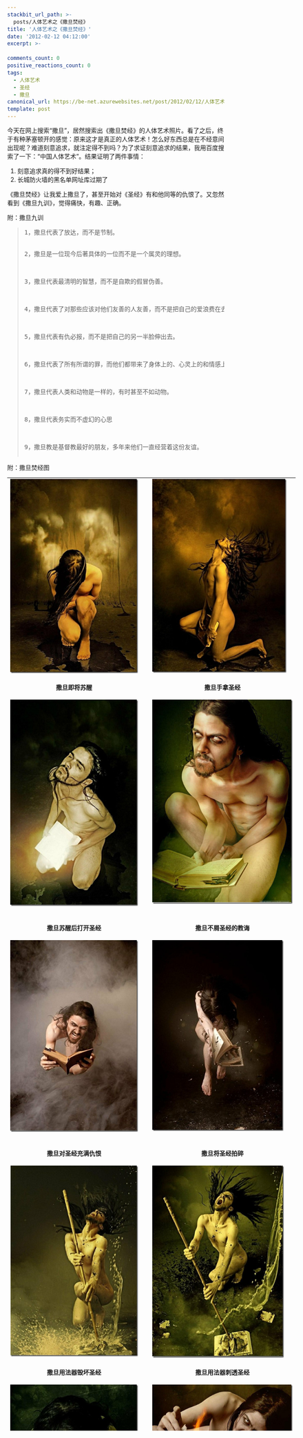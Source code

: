 ```yaml
---
stackbit_url_path: >-
  posts/人体艺术之《撒旦焚经》
title: '人体艺术之《撒旦焚经》'
date: '2012-02-12 04:12:00'
excerpt: >-
  
comments_count: 0
positive_reactions_count: 0
tags: 
  - 人体艺术
  - 圣经
  - 撒旦
canonical_url: https://be-net.azurewebsites.net/post/2012/02/12/人体艺术之《撒旦焚经》
template: post
---
```

<p>今天在网上搜索&ldquo;撒旦&rdquo;，居然搜索出《撒旦焚经》的人体艺术照片。看了之后，终于有种茅塞顿开的感觉：原来这才是真正的人体艺术！怎么好东西总是在不经意间出现呢？难道刻意追求，就注定得不到吗？为了求证刻意追求的结果，我用百度搜索了一下：&ldquo;中国人体艺术&rdquo;。结果证明了两件事情：</p>
<ol>
<li>刻意追求真的得不到好结果；</li>
<li>长城防火墙的黑名单网址库过期了</li>
</ol>
<p>《撒旦焚经》让我爱上撒旦了，甚至开始对《圣经》有和他同等的仇恨了。又忽然看到《撒旦九训》，觉得痛快，有趣、正确。</p>
<p>附：撒旦九训</p>
<blockquote>
<pre>1，撒旦代表了放达，而不是节制。 

2，撒旦是一位现今后著具体的一位而不是一个属灵的理想。   

3，撒旦代表最清明的智慧，而不是自欺的假冒伪善。 

4，撒旦代表了对那些应该对他们友善的人友善，而不是把自己的爱浪费在去爱那些忘恩负义的人。   

5，撒旦代表有仇必报，而不是把自己的另一半脸伸出去。   

6，撒旦代表了所有所谓的罪，而他们都带来了身体上的、心灵上的和情感上的舒适。 

7，撒旦代表人类和动物是一样的，有时甚至不如动物。   

8，撒旦代表务实而不虚幻的心思 

9，撒旦教是基督教最好的朋友，多年来他们一直经营着这份友谊。 </pre>
</blockquote>
<p>附：撒旦焚经图</p>
<table style="width: 670px; height: 2211px;" border="0" cellspacing="0" cellpadding="2">
<tbody>
<tr>
<td valign="top" width="398"><a href="https://raw.githubusercontent.com/Jeff-Tian/blogengine.net/master/Source/BlogEngine/BlogEngine.NET/App_Data/files/image_450.png"><img style="display: inline; border-width: 0px;" title="撒旦即将苏醒" src="https://raw.githubusercontent.com/Jeff-Tian/blogengine.net/master/Source/BlogEngine/BlogEngine.NET/App_Data/files/image_thumb_181.png" alt="撒旦即将苏醒" width="311" height="451" border="0" /></a></td>
<td valign="top" width="6">&nbsp;</td>
<td valign="top" width="438"><a href="https://raw.githubusercontent.com/Jeff-Tian/blogengine.net/master/Source/BlogEngine/BlogEngine.NET/App_Data/files/image_451.png"><img style="display: inline; border-width: 0px;" title="撒旦手拿圣经" src="https://raw.githubusercontent.com/Jeff-Tian/blogengine.net/master/Source/BlogEngine/BlogEngine.NET/App_Data/files/image_thumb_182.png" alt="撒旦手拿圣经" width="312" height="450" border="0" /></a></td>
</tr>
<tr>
<td valign="top" width="398">
<p align="center"><strong>撒旦即将苏醒</strong></p>
</td>
<td valign="top" width="6">&nbsp;</td>
<td valign="top" width="438">
<p align="center"><strong>撒旦手拿圣经</strong></p>
</td>
</tr>
<tr>
<td valign="top" width="398"><a href="https://raw.githubusercontent.com/Jeff-Tian/blogengine.net/master/Source/BlogEngine/BlogEngine.NET/App_Data/files/image_452.png"><img style="display: inline; border-width: 0px;" title="撒旦苏醒后打开圣经" src="https://raw.githubusercontent.com/Jeff-Tian/blogengine.net/master/Source/BlogEngine/BlogEngine.NET/App_Data/files/image_thumb_183.png" alt="撒旦苏醒后打开圣经" width="308" height="479" border="0" /></a>&nbsp;</td>
<td valign="top" width="6">&nbsp;</td>
<td valign="top" width="438"><a href="https://raw.githubusercontent.com/Jeff-Tian/blogengine.net/master/Source/BlogEngine/BlogEngine.NET/App_Data/files/image_453.png"><img style="display: inline; border-width: 0px;" title="撒旦不屑圣经的教诲" src="https://raw.githubusercontent.com/Jeff-Tian/blogengine.net/master/Source/BlogEngine/BlogEngine.NET/App_Data/files/image_thumb_184.png" alt="撒旦不屑圣经的教诲" width="335" height="474" border="0" /></a>&nbsp;</td>
</tr>
<tr>
<td valign="top" width="398">
<p align="center"><strong>撒旦苏醒后打开圣经</strong></p>
</td>
<td valign="top" width="6">&nbsp;</td>
<td valign="top" width="438">
<p align="center"><strong>撒旦不屑圣经的教诲</strong></p>
</td>
</tr>
<tr>
<td valign="top" width="398"><a href="https://raw.githubusercontent.com/Jeff-Tian/blogengine.net/master/Source/BlogEngine/BlogEngine.NET/App_Data/files/image_454.png"><img style="display: inline; border-width: 0px;" title="撒旦对圣经充满仇恨" src="https://raw.githubusercontent.com/Jeff-Tian/blogengine.net/master/Source/BlogEngine/BlogEngine.NET/App_Data/files/image_thumb_185.png" alt="撒旦对圣经充满仇恨" width="306" height="445" border="0" /></a>&nbsp;</td>
<td valign="top" width="6">&nbsp;</td>
<td valign="top" width="438"><a href="https://raw.githubusercontent.com/Jeff-Tian/blogengine.net/master/Source/BlogEngine/BlogEngine.NET/App_Data/files/image_455.png"><img style="display: inline; border-width: 0px;" title="撒旦将圣经拍碎" src="https://raw.githubusercontent.com/Jeff-Tian/blogengine.net/master/Source/BlogEngine/BlogEngine.NET/App_Data/files/image_thumb_186.png" alt="撒旦将圣经拍碎" width="305" height="443" border="0" /></a>&nbsp;</td>
</tr>
<tr>
<td valign="top" width="398">
<p align="center"><strong>撒旦对圣经充满仇恨</strong></p>
</td>
<td valign="top" width="6">&nbsp;</td>
<td valign="top" width="438">
<p align="center"><strong>撒旦将圣经拍碎</strong></p>
</td>
</tr>
<tr>
<td valign="top" width="398"><a href="https://raw.githubusercontent.com/Jeff-Tian/blogengine.net/master/Source/BlogEngine/BlogEngine.NET/App_Data/files/image_456.png"><img style="display: inline; border-width: 0px;" title="撒旦用法器毁坏圣经" src="https://raw.githubusercontent.com/Jeff-Tian/blogengine.net/master/Source/BlogEngine/BlogEngine.NET/App_Data/files/image_thumb_187.png" alt="撒旦用法器毁坏圣经" width="306" height="443" border="0" /></a></td>
<td valign="top" width="6">&nbsp;</td>
<td valign="top" width="438"><a href="https://raw.githubusercontent.com/Jeff-Tian/blogengine.net/master/Source/BlogEngine/BlogEngine.NET/App_Data/files/image_457.png"><img style="display: inline; border-width: 0px;" title="撒旦用法器刺透圣经" src="https://raw.githubusercontent.com/Jeff-Tian/blogengine.net/master/Source/BlogEngine/BlogEngine.NET/App_Data/files/image_thumb_188.png" alt="撒旦用法器刺透圣经" width="306" height="446" border="0" /></a>&nbsp;</td>
</tr>
<tr>
<td valign="top" width="398">
<p align="center"><strong>撒旦用法器毁坏圣经</strong></p>
</td>
<td valign="top" width="6">&nbsp;</td>
<td valign="top" width="438">
<p align="center"><strong>撒旦用法器刺透圣经</strong></p>
</td>
</tr>
<tr>
<td valign="top" width="398"><a href="https://raw.githubusercontent.com/Jeff-Tian/blogengine.net/master/Source/BlogEngine/BlogEngine.NET/App_Data/files/image_458.png"><img style="display: inline; border-width: 0px;" title="撒旦不解气火烧圣经" src="https://raw.githubusercontent.com/Jeff-Tian/blogengine.net/master/Source/BlogEngine/BlogEngine.NET/App_Data/files/image_thumb_189.png" alt="撒旦不解气火烧圣经" width="304" height="436" border="0" /></a></td>
<td valign="top" width="6">&nbsp;</td>
<td valign="top" width="438"><a href="https://raw.githubusercontent.com/Jeff-Tian/blogengine.net/master/Source/BlogEngine/BlogEngine.NET/App_Data/files/image_459.png"><img style="display: inline; border-width: 0px;" title="撒旦将圣经烧成灰烬" src="https://raw.githubusercontent.com/Jeff-Tian/blogengine.net/master/Source/BlogEngine/BlogEngine.NET/App_Data/files/image_thumb_190.png" alt="撒旦将圣经烧成灰烬" width="328" height="436" border="0" /></a></td>
</tr>
<tr>
<td valign="top" width="398">
<p align="center"><strong>撒旦不解气火烧圣经</strong></p>
</td>
<td valign="top" width="6">&nbsp;</td>
<td valign="top" width="438">
<p align="center"><strong>撒旦将圣经烧成灰烬</strong></p>
</td>
</tr>
</tbody>
</table>